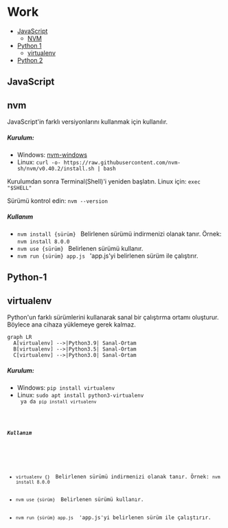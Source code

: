 # Work

- [JavaScript](#JavaScript)
  - [NVM](#nvm) 
- [Python 1](#Python-1)
  - [virtualenv](#virtualenv) 
- [Python 2](#Python-2)

## JavaScript

## nvm

<p>JavaScript'in farklı versiyonlarını kullanmak için kullanılır.</p>

<h5>Kurulum:</h5>

<ul>
  <li>Windows: <a href="https://github.com/coreybutler/nvm-windows/releases">nvm-windows</a></li>
  <li>Linux: <code>curl -o- https://raw.githubusercontent.com/nvm-sh/nvm/v0.40.2/install.sh | bash</code> </li>
</ul>

<p>Kurulumdan sonra Terminal(Shell)'i yeniden başlatın. Linux için: <code>exec "$SHELL"</code></p>
<p>Sürümü kontrol edin: <code>nvm --version</code></p>

<h5>Kullanım</h5>

<ul>
  <li><code>nvm install {sürüm} </code> Belirlenen sürümü indirmenizi olanak tanır. Örnek: <code>nvm install 8.0.0</code></li>
  <li><code>nvm use {sürüm} </code> Belirlenen sürümü kullanır.</li>
  <li><code>nvm run {sürüm} app.js </code> 'app.js'yi belirlenen sürüm ile çalıştırır.</li>
</ul>

## Python-1

## virtualenv

<p>Python'un farklı sürümlerini kullanarak sanal bir çalıştırma ortamı oluşturur. Böylece ana cihaza yüklemeye gerek kalmaz.</p>

```mermaid
graph LR
  A[virtualenv] -->|Python3.9| Sanal-Ortam
  B[virtualenv] -->|Python3.5| Sanal-Ortam
  C[virtualenv] -->|Python3.0| Sanal-Ortam

```


<h5>Kurulum:</h5>

<ul>
  <li>Windows: <code>pip install virtualenv</code></li>
  <li>Linux: <code>sudo apt install python3-virtualenv</li> ya da <code>pip install virtualenv</code>
</ul>

<h5>Kullanım</h5>

<ul>
  <li><code>virtualenv {} </code> Belirlenen sürümü indirmenizi olanak tanır. Örnek: <code>nvm install 8.0.0</code></li>
  <li><code>nvm use {sürüm} </code> Belirlenen sürümü kullanır.</li>
  <li><code>nvm run {sürüm} app.js </code> 'app.js'yi belirlenen sürüm ile çalıştırır.</li>
</ul>
